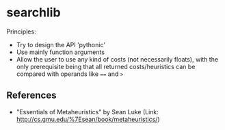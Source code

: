 # searchlib

Principles:
- Try to design the API 'pythonic'
- Use mainly function arguments
- Allow the user to use any kind of costs (not necessarily floats), with the only prerequisite being that all returned costs/heuristics can be compared with operands like `==` and `>`

## References
- "Essentials of Metaheuristics" by Sean Luke (Link: http://cs.gmu.edu/%7Esean/book/metaheuristics/)
